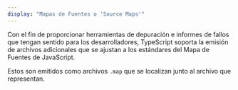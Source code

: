 ```yaml
---
display: "Mapas de Fuentes o 'Source Maps'"
---
```


Con el fin de proporcionar herramientas de depuración e informes de fallos que tengan sentido para los desarrolladores, TypeScript soporta la emisión de archivos adicionales que se ajustan a los estándares del Mapa de Fuentes de JavaScript.

Estos son emitidos como archivos `.map` que se localizan junto al archivo que representan.
